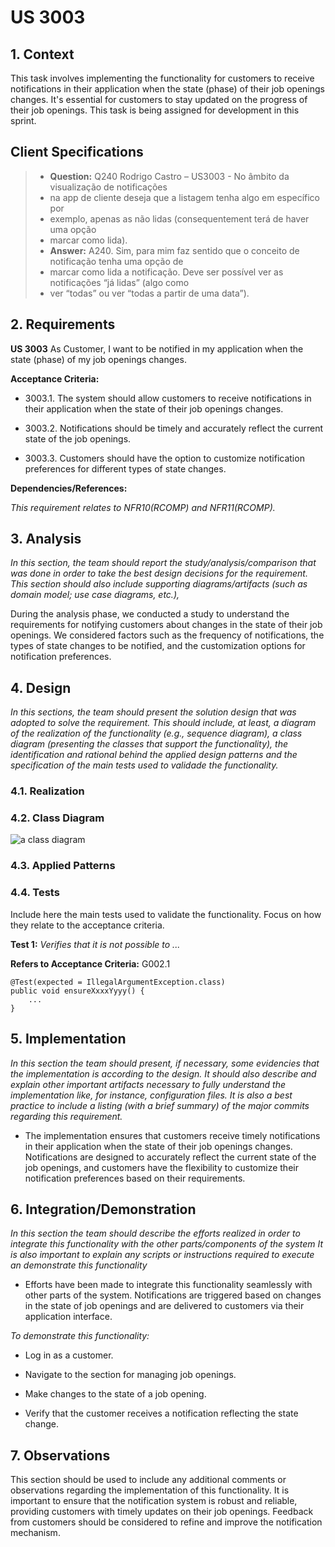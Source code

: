 # US 3003

## 1. Context

This task involves implementing the functionality for customers to receive notifications in their application
when the state (phase) of their job openings changes. 
It's essential for customers to stay updated on the progress of their job openings.
This task is being assigned for development in this sprint.

## Client Specifications

>* **Question:** Q240 Rodrigo Castro – US3003 - No âmbito da visualização de notificações 
> * na app de cliente deseja que a listagem tenha algo em específico por 
> * exemplo, apenas as não lidas (consequentement terá de haver uma opção 
> * marcar como lida).
> * **Answer:** A240. Sim, para mim faz sentido que o conceito de notificação tenha uma opção de 
> * marcar como lida a notificação. Deve ser possível ver as notificações “já lidas” (algo como 
> * ver “todas” ou ver “todas a partir de uma data”).


## 2. Requirements

**US 3003** As Customer, I want to be notified in my application when the state (phase) of my job openings changes.

**Acceptance Criteria:**

- 3003.1. The system should allow customers to receive notifications in their application when the state of their job openings changes.

- 3003.2. Notifications should be timely and accurately reflect the current state of the job openings.

- 3003.3. Customers should have the option to customize notification preferences for different types of state changes.

**Dependencies/References:**

*This requirement relates to NFR10(RCOMP) and NFR11(RCOMP).*

## 3. Analysis

*In this section, the team should report the study/analysis/comparison that was done in order to take the best design decisions for the requirement. This section should also include supporting diagrams/artifacts (such as domain model; use case diagrams, etc.),*

During the analysis phase, we conducted a study to understand the requirements for notifying customers 
about changes in the state of their job openings. We considered factors such as the frequency of notifications,
the types of state changes to be notified, and the customization options for notification preferences.

## 4. Design

*In this sections, the team should present the solution design that was adopted to solve the requirement. This should include, at least, a diagram of the realization of the functionality (e.g., sequence diagram), a class diagram (presenting the classes that support the functionality), the identification and rational behind the applied design patterns and the specification of the main tests used to validade the functionality.*

### 4.1. Realization

### 4.2. Class Diagram

![a class diagram](class-diagram-01.svg "A Class Diagram")

### 4.3. Applied Patterns

### 4.4. Tests

Include here the main tests used to validate the functionality. Focus on how they relate to the acceptance criteria.

**Test 1:** *Verifies that it is not possible to ...*

**Refers to Acceptance Criteria:** G002.1


```
@Test(expected = IllegalArgumentException.class)
public void ensureXxxxYyyy() {
	...
}
````

## 5. Implementation

*In this section the team should present, if necessary, some evidencies that the implementation is according to the design. It should also describe and explain other important artifacts necessary to fully understand the implementation like, for instance, configuration files.*
*It is also a best practice to include a listing (with a brief summary) of the major commits regarding this requirement.*

* The implementation ensures that customers receive timely notifications
in their application when the state of their job openings changes.
Notifications are designed to accurately reflect the current state of the job openings, 
and customers have the flexibility to customize their notification preferences based on their requirements.


## 6. Integration/Demonstration

*In this section the team should describe the efforts realized in order to integrate this functionality with the other parts/components of the system*
*It is also important to explain any scripts or instructions required to execute an demonstrate this functionality*

* Efforts have been made to integrate this functionality seamlessly with other parts of the system. 
Notifications are triggered based on changes in the state of job openings and are delivered to customers 
via their application interface.

*To demonstrate this functionality:*

- Log in as a customer.

- Navigate to the section for managing job openings.

- Make changes to the state of a job opening.

- Verify that the customer receives a notification reflecting the state change.

## 7. Observations

This section should be used to include any additional comments or observations regarding the implementation of this functionality. It is important to ensure that the notification system is robust and reliable, providing customers with timely updates on their job openings. Feedback from customers should be considered to refine and improve the notification mechanism.